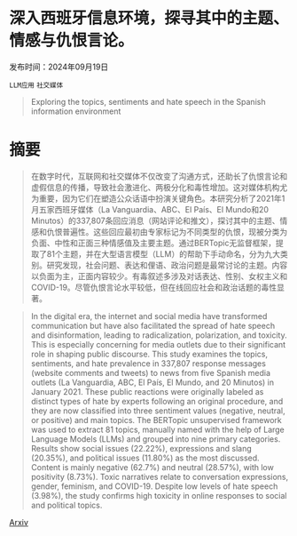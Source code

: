 # 深入西班牙信息环境，探寻其中的主题、情感与仇恨言论。

发布时间：2024年09月19日

`LLM应用` `社交媒体`

> Exploring the topics, sentiments and hate speech in the Spanish information environment

# 摘要

> 在数字时代，互联网和社交媒体不仅改变了沟通方式，还助长了仇恨言论和虚假信息的传播，导致社会激进化、两极分化和毒性增加。这对媒体机构尤为重要，因为它们在塑造公众话语中扮演关键角色。本研究分析了2021年1月五家西班牙媒体（La Vanguardia、ABC、El País、El Mundo和20 Minutos）的337,807条回应消息（网站评论和推文），探讨其中的主题、情感和仇恨普遍性。这些回应最初由专家标记为不同类型的仇恨，现被分类为负面、中性和正面三种情感值及主要主题。通过BERTopic无监督框架，提取了81个主题，并在大型语言模型（LLM）的帮助下手动命名，分为九大类别。研究发现，社会问题、表达和俚语、政治问题是最常讨论的主题。内容以负面为主，正面内容较少。有毒叙述多涉及对话表达、性别、女权主义和COVID-19。尽管仇恨言论水平较低，但在线回应社会和政治话题的毒性显著。

> In the digital era, the internet and social media have transformed communication but have also facilitated the spread of hate speech and disinformation, leading to radicalization, polarization, and toxicity. This is especially concerning for media outlets due to their significant role in shaping public discourse. This study examines the topics, sentiments, and hate prevalence in 337,807 response messages (website comments and tweets) to news from five Spanish media outlets (La Vanguardia, ABC, El País, El Mundo, and 20 Minutos) in January 2021. These public reactions were originally labeled as distinct types of hate by experts following an original procedure, and they are now classified into three sentiment values (negative, neutral, or positive) and main topics. The BERTopic unsupervised framework was used to extract 81 topics, manually named with the help of Large Language Models (LLMs) and grouped into nine primary categories.
  Results show social issues (22.22%), expressions and slang (20.35%), and political issues (11.80%) as the most discussed. Content is mainly negative (62.7%) and neutral (28.57%), with low positivity (8.73%). Toxic narratives relate to conversation expressions, gender, feminism, and COVID-19. Despite low levels of hate speech (3.98%), the study confirms high toxicity in online responses to social and political topics.

[Arxiv](https://arxiv.org/abs/2409.12658)
